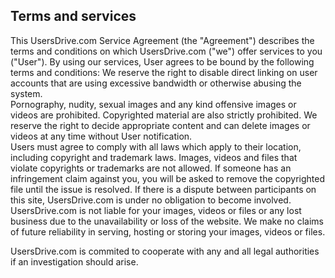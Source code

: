 Terms and services
------------------

This UsersDrive.com Service Agreement (the "Agreement") describes the terms and conditions on which UsersDrive.com ("we") offer services to you ("User"). By using our services, User agrees to be bound by the following terms and conditions: We reserve the right to disable direct linking on user accounts that are using excessive bandwidth or otherwise abusing the system.  
Pornography, nudity, sexual images and any kind offensive images or videos are prohibited. Copyrighted material are also strictly prohibited. We reserve the right to decide appropriate content and can delete images or videos at any time without User notification.  
Users must agree to comply with all laws which apply to their location, including copyright and trademark laws. Images, videos and files that violate copyrights or trademarks are not allowed. If someone has an infringement claim against you, you will be asked to remove the copyrighted file until the issue is resolved. If there is a dispute between participants on this site, UsersDrive.com is under no obligation to become involved.  
UsersDrive.com is not liable for your images, videos or files or any lost business due to the unavailability or loss of the website. We make no claims of future reliability in serving, hosting or storing your images, videos or files.  
  
UsersDrive.com is commited to cooperate with any and all legal authorities if an investigation should arise.